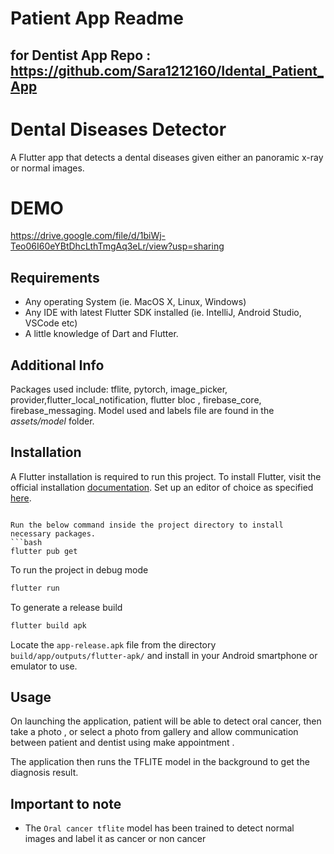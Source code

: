 # Patient App Readme
## for Dentist App Repo : https://github.com/Sara1212160/Idental_Patient_App
# Dental Diseases Detector
A Flutter app that detects a dental diseases given either an panoramic x-ray or normal images.
# DEMO
https://drive.google.com/file/d/1biWj-Teo06I60eYBtDhcLthTmgAq3eLr/view?usp=sharing

## Requirements
- Any operating System (ie. MacOS X, Linux, Windows)
- Any IDE with latest Flutter SDK installed (ie. IntelliJ, Android Studio, VSCode etc)
- A little knowledge of Dart and Flutter.

## Additional Info
Packages used include: tflite, pytorch, image_picker, provider,flutter_local_notification, flutter bloc , firebase_core, firebase_messaging.
Model used and labels file are found in the <i>assets/model</i> folder. 

## Installation
A Flutter installation is required to run this project.
To install Flutter, visit the official installation [documentation](https://docs.flutter.dev/get-started/install).
Set up an editor of choice as specified [here](https://docs.flutter.dev/get-started/editor).

```

Run the below command inside the project directory to install necessary packages.
```bash
flutter pub get
```
To run the project in debug mode 
```bash
flutter run
```
To generate a release build
```bash
flutter build apk
```
Locate the `app-release.apk` file from the directory `build/app/outputs/flutter-apk/` and install in your Android smartphone or emulator to use.

## Usage

On launching the application, patient will be able to detect oral cancer, then take a photo , or select a photo from  gallery and allow communication between patient and dentist using make appointment .

The application then runs the TFLITE model in the background to get the diagnosis result.


## Important to note

- The `Oral cancer tflite` model has been trained to detect normal images and label it as cancer or non cancer
 
  
    
